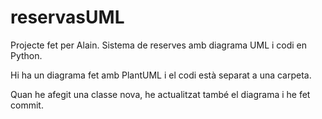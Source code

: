 # reservasUML

Projecte fet per Alain. Sistema de reserves amb diagrama UML i codi en Python.

Hi ha un diagrama fet amb PlantUML i el codi està separat a una carpeta.

Quan he afegit una classe nova, he actualitzat també el diagrama i he fet commit.
